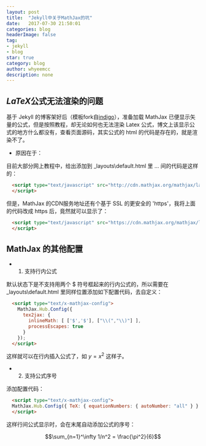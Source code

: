 ```yaml
---
layout: post
title:  "Jekyll中关于MathJax的坑"
date:   2017-07-30 21:50:01
categories: blog
headerImage: false
tag:
- jekyll
- blog
star: true
category: blog
author: whyeemcc
description: none
---
```


## $LaTeX$公式无法渲染的问题

基于 Jekyll 的博客架好后（模板fork自[indigo](https://github.com/sergiokopplin/indigo)），准备加载 MathJax 已便显示矢量的公式，但是按照教程，却无论如何也无法渲染 Latex 公式，博文上该显示公式的地方什么都没有，查看页面源码，其实公式的 html 的代码是存在的，就是渲染不了。

* 原因在于：

目前大部分网上教程中，给出添加到 _layouts\default.html 里 <head>…</head> 间的代码是这样的：

```html
  <script type="text/javascript" src="http://cdn.mathjax.org/mathjax/latest/MathJax.js?config=TeX-AMS-MML_HTMLorMML">
  </script>
```

但是，MathJax 的CDN服务地址还有个基于 SSL 的更安全的 'https'，我将上面的代码改成 https 后，竟然就可以显示了：

```html
  <script type="text/javascript" src="https://cdn.mathjax.org/mathjax/latest/MathJax.js?config=TeX-AMS-MML_HTMLorMML">
  </script>
```

## MathJax 的其他配置

* 1. 支持行内公式

默认状态下是不支持用两个 $ 符号框起来的行内公式的，所以需要在 _layouts\default.html 里同样位置添加如下配置代码，去自定义：

```html
  <script type="text/x-mathjax-config">
    MathJax.Hub.Config({
      tex2jax: {
        inlineMath: [ ['$','$'], ["\\(","\\)"] ],
        processEscapes: true
      }
    });
  </script>
```

这样就可以在行内插入公式了，如 $y=x^2$ 这样子。

* 2. 支持公式序号

添加配置代码：

```html
  <script type="text/x-mathjax-config"> 
  MathJax.Hub.Config({ TeX: { equationNumbers: { autoNumber: "all" } } }); 
  </script>
```
这样行间公式显示时，会在末尾自动添加公式的序号：

$$\sum_{n=1}^\infty 1/n^2 = \frac{\pi^2}{6}$$